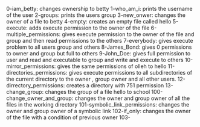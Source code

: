 0-iam_betty: changes ownership to betty
1-who_am_i: prints the username of the user
2-groups: prints the users group
3-new_onwer: changes the owner of a file to betty
4-empty: creates an empty file called hello
5-execute: adds execute permission to the owner of the file
6-multiple_permissions: gives execute permission to the owner of the file and group and then read permissions to the others
7-everybody: gives execute problem to all users group and others
8-James_Bond: gives 0 permissions to owner and group but full to others
9-John_Doe: gives full permission to user and read and executable to group and write and execute to others
10-mirror_permissions: gives the same permissions of olleh to hello
11-directories_permissions: gives execute permissions to all subdirectories of the current directory to the owner , group owner and all other users.
12-dirrectory_permissions: creates a directory with 751 permission 
13-change_group: changes the group of a file hello to school
100-change_owner_and_group: changes the owner and group owner of all the files in the working directory
101-symbolic_link_permissions: changes the owner and group owner of a symbolic link
102-if_only: changes the owner of the file with a condition of previous owner
103-      

